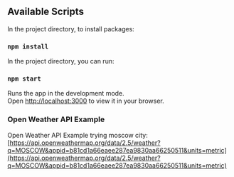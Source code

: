 
## Available Scripts
In the project directory, to install packages:

### `npm install`

In the project directory, you can run:

### `npm start`

Runs the app in the development mode.\
Open [http://localhost:3000](http://localhost:3000) to view it in your browser.


### Open Weather API Example

Open Weather API Example trying moscow city: [https://api.openweathermap.org/data/2.5/weather?q=MOSCOW&appid=b81cd1a66eaee287ea9830aa66250511&units=metric](https://api.openweathermap.org/data/2.5/weather?q=MOSCOW&appid=b81cd1a66eaee287ea9830aa66250511&units=metric)